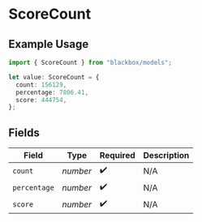 # ScoreCount

## Example Usage

```typescript
import { ScoreCount } from "blackbox/models";

let value: ScoreCount = {
  count: 156129,
  percentage: 7806.41,
  score: 444754,
};
```

## Fields

| Field              | Type               | Required           | Description        |
| ------------------ | ------------------ | ------------------ | ------------------ |
| `count`            | *number*           | :heavy_check_mark: | N/A                |
| `percentage`       | *number*           | :heavy_check_mark: | N/A                |
| `score`            | *number*           | :heavy_check_mark: | N/A                |